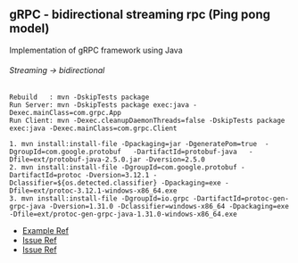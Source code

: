 ## gRPC - bidirectional streaming rpc (Ping pong model)

Implementation of gRPC framework using Java

###### Streaming -> bidirectional 
```
Rebuild   : mvn -DskipTests package		
Run Server: mvn -DskipTests package exec:java -Dexec.mainClass=com.grpc.App
Run Client: mvn -Dexec.cleanupDaemonThreads=false -DskipTests package exec:java -Dexec.mainClass=com.grpc.Client

1. mvn install:install-file -Dpackaging=jar -DgeneratePom=true  -DgroupId=com.google.protobuf   -DartifactId=protobuf-java   -Dfile=ext/protobuf-java-2.5.0.jar -Dversion=2.5.0
2. mvn install:install-file -DgroupId=com.google.protobuf -DartifactId=protoc -Dversion=3.12.1 -Dclassifier=${os.detected.classifier} -Dpackaging=exe -Dfile=ext/protoc-3.12.1-windows-x86_64.exe
3. mvn install:install-file -DgroupId=io.grpc -DartifactId=protoc-gen-grpc-java -Dversion=1.31.0 -Dclassifier=windows-x86_64 -Dpackaging=exe -Dfile=ext/protoc-gen-grpc-java-1.31.0-windows-x86_64.exe
```

* [Example Ref](https://github.com/nddipiazza/grpc-java-bidirectional-streaming-example)
* [Issue Ref](https://stackoverflow.com/questions/51871635/couldnt-destroy-threadgroup-org-codehaus-mojo-exec-execjavamojoisolatedthreadg)
* [Issue Ref](https://stackoverflow.com/questions/13471519/running-daemon-with-exec-maven-plugin-avoiding-illegalthreadstateexception)





